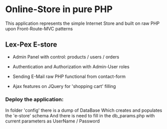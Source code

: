 
# Online-Store in pure PHP

This application represents the simple Internet Store
and built on raw PHP upon Front-Route-MVC patterns

## Lex-Pex E-store 

- Admin Panel with control: products / users / orders 

- Authentication and Authorization with Admin-User roles

- Sending E-Mail raw PHP functional from contact-form

- Ajax features on JQuery for 'shopping cart' filling

### Deploy the application:

In folder 'config' there is a dump of DataBase
Which creates and populates the 'e-store' schema
And there is need to fill in the db_params.php
with current parameters as UserName / Password

